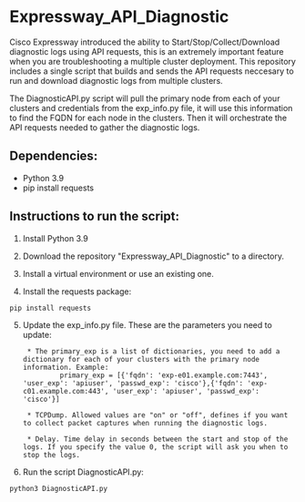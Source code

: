 # Expressway_API_Diagnostic

Cisco Expressway introduced the ability to Start/Stop/Collect/Download diagnostic logs using API requests, this is an extremely important feature when you are troubleshooting a multiple cluster deployment. This repository includes a single script that builds and sends the API requests neccesary to run and download diagnostic logs from multiple clusters. 

The DiagnosticAPI.py script will pull the primary node from each of your clusters and credentials from the exp_info.py file, it will use this information to find the FQDN for each node in the clusters. Then it will orchestrate the API requests needed to gather the diagnostic logs. 

## Dependencies:

- Python 3.9
- pip install requests

## Instructions to run the script: 

1. Install Python 3.9 

2. Download the repository "Expressway_API_Diagnostic" to a directory. 

3. Install a virtual environment or use an existing one.

4. Install the requests package: 
```
pip install requests
```

5. Update the exp_info.py file. These are the parameters you need to update:

        * The primary_exp is a list of dictionaries, you need to add a dictionary for each of your clusters with the primary node information. Example:
                primary_exp = [{'fqdn': 'exp-e01.example.com:7443', 'user_exp': 'apiuser', 'passwd_exp': 'cisco'},{'fqdn': 'exp-c01.example.com:443', 'user_exp': 'apiuser', 'passwd_exp': 'cisco'}]
                
        * TCPDump. Allowed values are "on" or "off", defines if you want to collect packet captures when running the diagnostic logs. 
        
        * Delay. Time delay in seconds between the start and stop of the logs. If you specify the value 0, the script will ask you when to stop the logs. 

 6. Run the script DiagnosticAPI.py: 
```
python3 DiagnosticAPI.py
```
